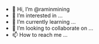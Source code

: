 - 👋 Hi, I’m @raminmining
- 👀 I’m interested in ...
- 🌱 I’m currently learning ...
- 💞️ I’m looking to collaborate on ...
- 📫 How to reach me ...

<!---
raminmining/raminmining is a ✨ special ✨ repository because its `README.md` (this file) appears on your GitHub profile.
You can click the Preview link to take a look at your changes.
--->
